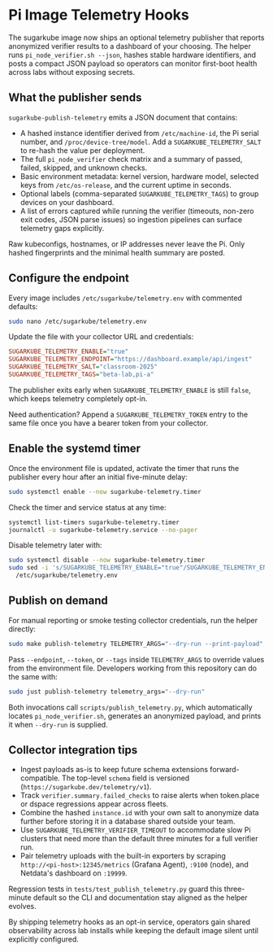 # Pi Image Telemetry Hooks

The sugarkube image now ships an optional telemetry publisher that reports anonymized verifier
results to a dashboard of your choosing. The helper runs `pi_node_verifier.sh --json`, hashes stable
hardware identifiers, and posts a compact JSON payload so operators can monitor first-boot health
across labs without exposing secrets.

## What the publisher sends

`sugarkube-publish-telemetry` emits a JSON document that contains:

- A hashed instance identifier derived from `/etc/machine-id`, the Pi serial number, and
  `/proc/device-tree/model`. Add a `SUGARKUBE_TELEMETRY_SALT` to re-hash the value per deployment.
- The full `pi_node_verifier` check matrix and a summary of passed, failed, skipped, and unknown
  checks.
- Basic environment metadata: kernel version, hardware model, selected keys from `/etc/os-release`,
  and the current uptime in seconds.
- Optional labels (comma-separated `SUGARKUBE_TELEMETRY_TAGS`) to group devices on your dashboard.
- A list of errors captured while running the verifier (timeouts, non-zero exit codes, JSON parse
  issues) so ingestion pipelines can surface telemetry gaps explicitly.

Raw kubeconfigs, hostnames, or IP addresses never leave the Pi. Only hashed fingerprints and the
minimal health summary are posted.

## Configure the endpoint

Every image includes `/etc/sugarkube/telemetry.env` with commented defaults:

```bash
sudo nano /etc/sugarkube/telemetry.env
```

Update the file with your collector URL and credentials:

```ini
SUGARKUBE_TELEMETRY_ENABLE="true"
SUGARKUBE_TELEMETRY_ENDPOINT="https://dashboard.example/api/ingest"
SUGARKUBE_TELEMETRY_SALT="classroom-2025"
SUGARKUBE_TELEMETRY_TAGS="beta-lab,pi-a"
```

The publisher exits early when `SUGARKUBE_TELEMETRY_ENABLE` is still `false`, which keeps telemetry
completely opt-in.

Need authentication? Append a `SUGARKUBE_TELEMETRY_TOKEN` entry to the same file once you have a
bearer token from your collector.

## Enable the systemd timer

Once the environment file is updated, activate the timer that runs the publisher every hour after an
initial five-minute delay:

```bash
sudo systemctl enable --now sugarkube-telemetry.timer
```

Check the timer and service status at any time:

```bash
systemctl list-timers sugarkube-telemetry.timer
journalctl -u sugarkube-telemetry.service --no-pager
```

Disable telemetry later with:

```bash
sudo systemctl disable --now sugarkube-telemetry.timer
sudo sed -i 's/SUGARKUBE_TELEMETRY_ENABLE="true"/SUGARKUBE_TELEMETRY_ENABLE="false"/' \
  /etc/sugarkube/telemetry.env
```

## Publish on demand

For manual reporting or smoke testing collector credentials, run the helper directly:

```bash
sudo make publish-telemetry TELEMETRY_ARGS="--dry-run --print-payload"
```

Pass `--endpoint`, `--token`, or `--tags` inside `TELEMETRY_ARGS` to override values from the
environment file. Developers working from this repository can do the same with:

```bash
sudo just publish-telemetry telemetry_args="--dry-run"
```

Both invocations call `scripts/publish_telemetry.py`, which automatically locates
`pi_node_verifier.sh`, generates an anonymized payload, and prints it when `--dry-run` is supplied.

## Collector integration tips

- Ingest payloads as-is to keep future schema extensions forward-compatible. The top-level
  `schema` field is versioned (`https://sugarkube.dev/telemetry/v1`).
- Track `verifier.summary.failed_checks` to raise alerts when token.place or dspace regressions
  appear across fleets.
- Combine the hashed `instance.id` with your own salt to anonymize data further before storing it in
  a database shared outside your team.
- Use `SUGARKUBE_TELEMETRY_VERIFIER_TIMEOUT` to accommodate slow Pi clusters that need more than the
  default three minutes for a full verifier run.
- Pair telemetry uploads with the built-in exporters by scraping
  `http://<pi-host>:12345/metrics` (Grafana Agent), `:9100` (node), and Netdata's dashboard on
  `:19999`.

Regression tests in `tests/test_publish_telemetry.py` guard this three-minute default so the CLI and
documentation stay aligned as the helper evolves.

By shipping telemetry hooks as an opt-in service, operators gain shared observability across lab
installs while keeping the default image silent until explicitly configured.
